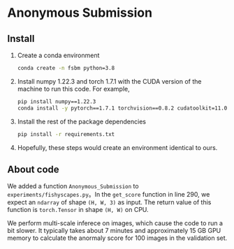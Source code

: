 # Anonymous Submission 

## Install 

1. Create a conda environment

    ```bash
    conda create -n fsbm python=3.8
    ```

2. Install numpy 1.22.3 and torch 1.7.1 with the CUDA version of the machine to run this code. For example,

    ```bash
    pip install numpy==1.22.3
    conda install -y pytorch==1.7.1 torchvision==0.8.2 cudatoolkit=11.0 -c pytorch
    ```

3.  Install the rest of the package dependencies

    ```bash
    pip install -r requirements.txt
    ```
4. Hopefully, these steps would create an environment identical to ours.

## About code

We added a function `Anonymous_Submission` to `experiments/fishyscapes.py`。In the `get_score` function in line 290, we expect an `ndarray` of shape `(H, W, 3)` as input. The return value of this function is `torch.Tensor` in shape `(H, W)` on CPU.

We perform multi-scale inferece on images, which cause the code to run a bit slower. It typically takes about 7 minutes and approximately 15 GB GPU memory to calculate the anormaly score for 100 images in the validation set.

